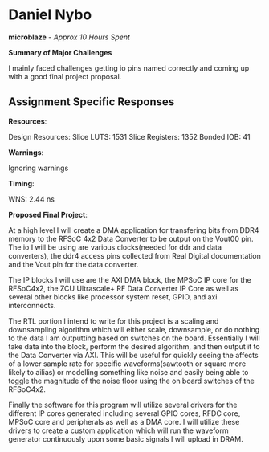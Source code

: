 # Daniel Nybo 

**microblaze** - *Approx 10 Hours Spent*

**Summary of Major Challenges**

I mainly faced challenges getting io pins named correctly and coming up with a good final project proposal.

## Assignment Specific Responses

**Resources**:

Design Resources: 
    Slice LUTS: 1531
    Slice Registers: 1352
    Bonded IOB: 41

**Warnings**:

Ignoring warnings

**Timing**:

WNS: 2.44 ns

**Proposed Final Project**:

At a high level I will create a DMA application for transfering bits from DDR4 memory to the RFSoC 4x2 Data Converter to be output on the Vout00 pin. The io I will be using are various clocks(needed for ddr and data converters), the ddr4 access pins collected from Real Digital documentation and the Vout pin for the data converter. 

The IP blocks I will use are the AXI DMA block, the MPSoC IP core for the RFSoC4x2, the ZCU Ultrascale+ RF Data Converter IP Core as well as several other blocks like processor system reset, GPIO, and axi interconnects. 

The RTL portion I intend to write for this project is a scaling and downsampling algorithm which will either scale, downsample, or do nothing to the data I am outputting based on switches on the board. Essentially I will take data into the block, perform the desired algorithm, and then output it to the Data Converter via AXI. This will be useful for quickly seeing the affects of a lower sample rate for specific waveforms(sawtooth or square more likely to ailias) or modelling something like noise and easily being able to toggle the magnitude of the noise floor using the on board switches of the RFSoC4x2. 

Finally the software for this program will utilize several drivers for the different IP cores generated including several GPIO cores, RFDC core, MPSoC core and peripherals as well as a DMA core. I will utilize these drivers to create a custom application which will run the waveform generator continuously upon some basic signals I will upload in DRAM. 
